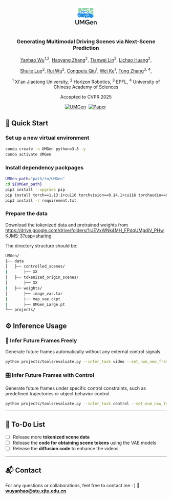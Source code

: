 <div align="center">
<img src="assets/UMGen_Logo.png" width="80">
<!-- <h1>UMGen</h1> -->
<h3>Generating Multimodal Driving Scenes via Next-Scene Prediction</h3>

[Yanhao Wu](https://yanhaowu.github.io/UMGen)<sup>1,2</sup>, [Haoyang Zhang](https://scholar.google.com.hk/citations?user=PlMpgeIAAAAJ&hl=zh-CN&oi=ao)<sup>2</sup>, [Tianwei Lin](https://wzmsltw.github.io/)<sup>2</sup>, [Lichao Huang](https://scholar.google.com/citations?user=F2e_jZMAAAAJ&hl=en&oi=ao/)<sup>2</sup>, 

[Shujie Luo](https://scholar.google.com.hk/citations?user=BDaj_esAAAAJ&hl=zh-CN&oi=ao/)<sup>2</sup>, [Rui Wu](https://scholar.google.com.hk/citations?user=Z_ZkkbEAAAAJ&hl=zh-CN&oi=ao/)<sup>2</sup>, [Congpeiu Qiu](https://congpeiqiu.github.io)<sup>1</sup>, [Wei Ke](https://gr.xjtu.edu.cn/en/web/wei.ke/home/)<sup>1</sup>, [Tong Zhang](https://scholar.google.com/citations?user=kCy8JG8AAAAJ&hl=en&oi=ao)<sup>3, 4</sup>,
 
<sup>1</sup> Xi'an Jiaotong University, <sup>2</sup> Horizon Robotics, <sup>3</sup> EPFL, <sup>4</sup> University of Chinese Academy of Sciences

Accepted to CVPR 2025

[![UMGen](https://img.shields.io/badge/ProjectPage-UMGen-blue)](https://yanhaowu.github.io/UMGen/)&nbsp;
[![Paper](https://img.shields.io/badge/Paper-UMGen-blue)](https://openaccess.thecvf.com/content/CVPR2025/papers/Wu_Generating_Multimodal_Driving_Scenes_via_Next-Scene_Prediction_CVPR_2025_paper.pdf)&nbsp;
</div>

## 🚀 Quick Start
### Set up a new virtual environment
```bash
conda create -n UMGen python=3.8 -y
conda activate UMGen
```
### Install dependency packpages
```bash
UMGen_path="path/to/UMGen"
cd ${UMGen_path}
pip3 install --upgrade pip
pip install torch==1.13.1+cu116 torchvision==0.14.1+cu116 torchaudio==0.13.1 --extra-index-url https://download.pytorch.org/whl/cu116
pip3 install -r requirement.txt
```

### Prepare the data
Download the tokenized data and pretrained weights from https://drive.google.com/drive/folders/1rJEVxWNk4MH_FPdqUMgdjV_PHwKJMS-3?usp=sharing

The directory structure should be:
```bash
UMGen/
├── data
│   ├── controlled_scenes/
|       ├── XX
│   ├── tokenized_origin_scenes/
│       ├── XX
|   ├── weights/
│       ├── image_var.tar
|       ├── map_vae.ckpt
|       ├── UMGen_Large.pt
└── projects/
```


## ⚙️ Inference Usage
### 🚀 Infer Future Frames Freely  
Generate future frames automatically without any external control signals.
```bash
python projects/tools/evaluate.py --infer_task video --set_num_new_frames 30
```

### 🎛️ Infer Future Frames with Control
Generate future frames under specific control constraints, such as predefined trajectories or object behavior control.
```bash
python projects/tools/evaluate.py --infer_task control --set_num_new_frames 30
```

---

## 🧩 To-Do List

- [ ] Release more **tokenized scene data**
- [ ] Release the **code for obtaining scene tokens** using the VAE models
- [ ] Release the **diffusion code** to enhance the videos

---

## 📬 Contact
For any questions or collaborations, feel free to contact me : )
📧 **[wuyanhao@stu.xjtu.edu.cn](mailto:wuyanhao@stu.xjtu.edu.cn)**
